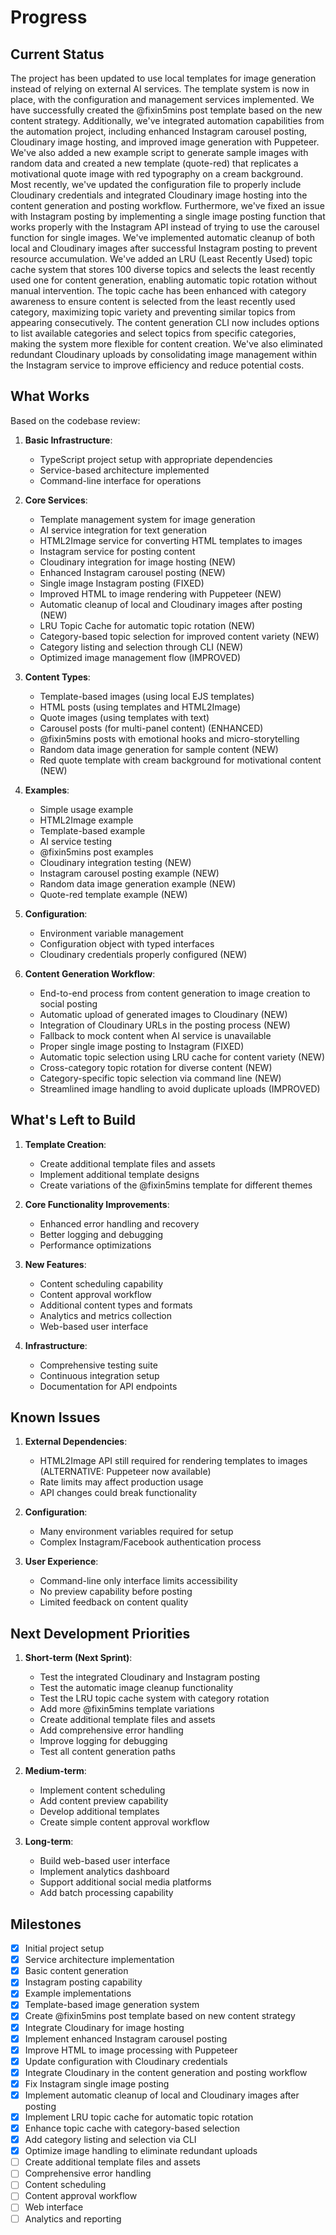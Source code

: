 # Progress

## Current Status
The project has been updated to use local templates for image generation instead of relying on external AI services. The template system is now in place, with the configuration and management services implemented. We have successfully created the @fixin5mins post template based on the new content strategy. Additionally, we've integrated automation capabilities from the automation project, including enhanced Instagram carousel posting, Cloudinary image hosting, and improved image generation with Puppeteer. We've also added a new example script to generate sample images with random data and created a new template (quote-red) that replicates a motivational quote image with red typography on a cream background. Most recently, we've updated the configuration file to properly include Cloudinary credentials and integrated Cloudinary image hosting into the content generation and posting workflow. Furthermore, we've fixed an issue with Instagram posting by implementing a single image posting function that works properly with the Instagram API instead of trying to use the carousel function for single images. We've implemented automatic cleanup of both local and Cloudinary images after successful Instagram posting to prevent resource accumulation. We've added an LRU (Least Recently Used) topic cache system that stores 100 diverse topics and selects the least recently used one for content generation, enabling automatic topic rotation without manual intervention. The topic cache has been enhanced with category awareness to ensure content is selected from the least recently used category, maximizing topic variety and preventing similar topics from appearing consecutively. The content generation CLI now includes options to list available categories and select topics from specific categories, making the system more flexible for content creation. We've also eliminated redundant Cloudinary uploads by consolidating image management within the Instagram service to improve efficiency and reduce potential costs.

## What Works
Based on the codebase review:

1. **Basic Infrastructure**:
   - TypeScript project setup with appropriate dependencies
   - Service-based architecture implemented
   - Command-line interface for operations

2. **Core Services**:
   - Template management system for image generation
   - AI service integration for text generation
   - HTML2Image service for converting HTML templates to images
   - Instagram service for posting content
   - Cloudinary integration for image hosting (NEW)
   - Enhanced Instagram carousel posting (NEW)
   - Single image Instagram posting (FIXED)
   - Improved HTML to image rendering with Puppeteer (NEW)
   - Automatic cleanup of local and Cloudinary images after posting (NEW)
   - LRU Topic Cache for automatic topic rotation (NEW)
   - Category-based topic selection for improved content variety (NEW)
   - Category listing and selection through CLI (NEW)
   - Optimized image management flow (IMPROVED)

3. **Content Types**:
   - Template-based images (using local EJS templates)
   - HTML posts (using templates and HTML2Image)
   - Quote images (using templates with text)
   - Carousel posts (for multi-panel content) (ENHANCED)
   - @fixin5mins posts with emotional hooks and micro-storytelling
   - Random data image generation for sample content (NEW)
   - Red quote template with cream background for motivational content (NEW)

4. **Examples**:
   - Simple usage example
   - HTML2Image example
   - Template-based example
   - AI service testing
   - @fixin5mins post examples
   - Cloudinary integration testing (NEW)
   - Instagram carousel posting example (NEW)
   - Random data image generation example (NEW)
   - Quote-red template example (NEW)

5. **Configuration**:
   - Environment variable management
   - Configuration object with typed interfaces
   - Cloudinary credentials properly configured (NEW)

6. **Content Generation Workflow**:
   - End-to-end process from content generation to image creation to social posting
   - Automatic upload of generated images to Cloudinary (NEW)
   - Integration of Cloudinary URLs in the posting process (NEW)
   - Fallback to mock content when AI service is unavailable
   - Proper single image posting to Instagram (FIXED)
   - Automatic topic selection using LRU cache for content variety (NEW)
   - Cross-category topic rotation for diverse content (NEW)
   - Category-specific topic selection via command line (NEW)
   - Streamlined image handling to avoid duplicate uploads (IMPROVED)

## What's Left to Build

1. **Template Creation**:
   - Create additional template files and assets
   - Implement additional template designs
   - Create variations of the @fixin5mins template for different themes

2. **Core Functionality Improvements**:
   - Enhanced error handling and recovery
   - Better logging and debugging
   - Performance optimizations

3. **New Features**:
   - Content scheduling capability
   - Content approval workflow
   - Additional content types and formats
   - Analytics and metrics collection
   - Web-based user interface

4. **Infrastructure**:
   - Comprehensive testing suite
   - Continuous integration setup
   - Documentation for API endpoints

## Known Issues

1. **External Dependencies**:
   - HTML2Image API still required for rendering templates to images (ALTERNATIVE: Puppeteer now available)
   - Rate limits may affect production usage
   - API changes could break functionality

2. **Configuration**:
   - Many environment variables required for setup
   - Complex Instagram/Facebook authentication process

3. **User Experience**:
   - Command-line only interface limits accessibility
   - No preview capability before posting
   - Limited feedback on content quality

## Next Development Priorities

1. **Short-term (Next Sprint)**:
   - Test the integrated Cloudinary and Instagram posting
   - Test the automatic image cleanup functionality
   - Test the LRU topic cache system with category rotation
   - Add more @fixin5mins template variations
   - Create additional template files and assets
   - Add comprehensive error handling
   - Improve logging for debugging
   - Test all content generation paths

2. **Medium-term**:
   - Implement content scheduling
   - Add content preview capability
   - Develop additional templates
   - Create simple content approval workflow

3. **Long-term**:
   - Build web-based user interface
   - Implement analytics dashboard
   - Support additional social media platforms
   - Add batch processing capability

## Milestones
- [x] Initial project setup
- [x] Service architecture implementation
- [x] Basic content generation
- [x] Instagram posting capability
- [x] Example implementations
- [x] Template-based image generation system
- [x] Create @fixin5mins post template based on new content strategy
- [x] Integrate Cloudinary for image hosting
- [x] Implement enhanced Instagram carousel posting
- [x] Improve HTML to image processing with Puppeteer
- [x] Update configuration with Cloudinary credentials
- [x] Integrate Cloudinary in the content generation and posting workflow
- [x] Fix Instagram single image posting
- [x] Implement automatic cleanup of local and Cloudinary images after posting
- [x] Implement LRU topic cache for automatic topic rotation
- [x] Enhance topic cache with category-based selection
- [x] Add category listing and selection via CLI
- [x] Optimize image handling to eliminate redundant uploads
- [ ] Create additional template files and assets
- [ ] Comprehensive error handling
- [ ] Content scheduling
- [ ] Content approval workflow
- [ ] Web interface
- [ ] Analytics and reporting 